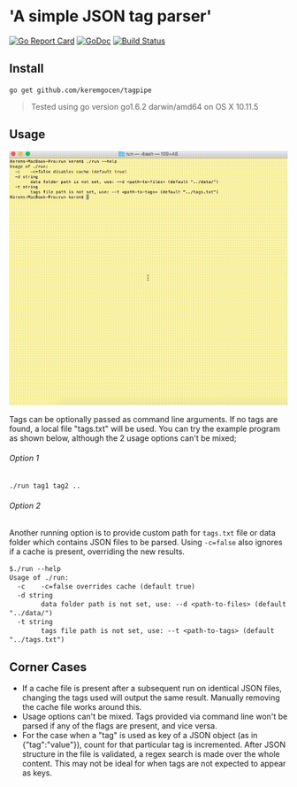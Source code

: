 'A simple JSON tag parser'
=====

[![Go Report Card](https://goreportcard.com/badge/github.com/keremgocen/tagpipe)](https://goreportcard.com/report/github.com/keremgocen/tagpipe)
[![GoDoc](https://godoc.org/github.com/keremgocen/tagpipe?status.svg)](https://godoc.org/github.com/keremgocen/tagpipe)
[![Build Status](https://travis-ci.org/keremgocen/tagpipe.svg?branch=master)](https://travis-ci.org/keremgocen/tagpipe)

Install
-----
```
go get github.com/keremgocen/tagpipe
```

> Tested using go version go1.6.2 darwin/amd64 on OS X 10.11.5

Usage
-----

![alt tag](/docs/out.gif)

Tags can be optionally passed as command line arguments. If no tags are found, a local file "tags.txt" will be used.
You can try the example program as shown below, although the 2 usage options can't be mixed;

###### Option 1

```
./run tag1 tag2 ..
```

###### Option 2

Another running option is to provide custom path for `tags.txt` file or data folder
which contains JSON files to be parsed. Using `-c=false` also ignores if a cache is present, overriding the new results.

```
$./run --help
Usage of ./run:
  -c	-c=false overrides cache (default true)
  -d string
    	data folder path is not set, use: --d <path-to-files> (default "../data/")
  -t string
    	tags file path is not set, use: --t <path-to-tags> (default "../tags.txt")
```

Corner Cases
-----
- If a cache file is present after a subsequent run on identical JSON files, changing the tags used will output the same result. Manually removing the cache file works around this.
- Usage options can't be mixed. Tags provided via command line won't be parsed if any of the flags are present, and vice versa.
- For the case when a "tag" is used as key of a JSON object (as in {"tag":"value"}), count for that particular tag is incremented. After JSON structure
in the file is validated, a regex search is made over the whole content. This may not
be ideal for when tags are not expected to appear as keys.
